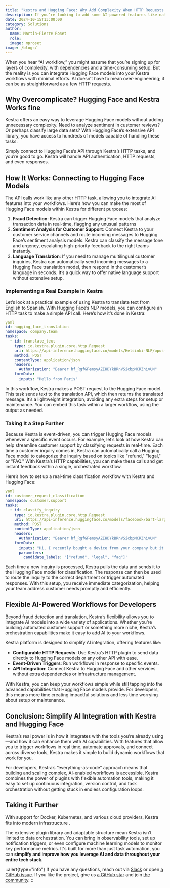 ```yaml
---
title: "kestra and Hugging Face: Why Add Complexity When HTTP Requests Can Do It All?"
description: If you’re looking to add some AI-powered features like natural language processing or real-time data insights, Kestra can help. The HTTP task functionality allows you to tap directly into Hugging Face’s powerful library of pre-trained models. No extra infrastructure is needed.
date: 2024-10-15T13:00:00
category: Solutions
author:
  name: Martin-Pierre Roset
  role: 
  image: mproset
image: /blogs/
---
```


When you hear “AI workflow,” you might assume that you’re signing up for layers of complexity, with dependencies and a time-consuming setup. But the reality is you can integrate Hugging Face models into your Kestra workflows with minimal efforts. AI doesn’t have to mean over-engineering; it can be as straightforward as a few HTTP requests. 

## Why Overcomplicate? Hugging Face and Kestra Works fine

Kestra offers an easy way to leverage Hugging Face models without adding unnecessary complexity. Need to analyze sentiment in customer reviews? Or perhaps classify large data sets? With Hugging Face’s extensive API library, you have access to hundreds of models capable of handling these tasks.

 Simply connect to Hugging Face’s API through Kestra’s HTTP tasks, and you’re good to go. Kestra will handle API authentication, HTTP requests, and even responses.

## How It Works: Connecting to Hugging Face Models

The API calls work like any other HTTP task, allowing you to integrate AI features into your workflows. Here’s how you can make the most of Hugging Face models within Kestra for different purposes:

1. **Fraud Detection**: Kestra can trigger Hugging Face models that analyze transaction data in real-time, flagging any unusual patterns
2. **Sentiment Analysis for Customer Support**: Connect Kestra to your customer service channels and route incoming messages to Hugging Face’s sentiment analysis models. Kestra can classify the message tone and urgency, escalating high-priority feedback to the right teams instantly.
3. **Language Translation**: If you need to manage multilingual customer inquiries, Kestra can automatically send incoming messages to a Hugging Face translation model, then respond in the customer’s language in seconds. It’s a quick way to offer native language support without extensive setup.

### Implementing a Real Example in Kestra

Let’s look at a practical example of using Kestra to translate text from English to Spanish. With Hugging Face’s NLP models, you can configure an HTTP task to make a simple API call. Here’s how it’s done in Kestra:

```yaml
yaml
id: hugging_face_translation
namespace: company.team
tasks:
  - id: translate_text
    type: io.kestra.plugin.core.http.Request
    uri: https://api-inference.huggingface.co/models/Helsinki-NLP/opus-mt-en-es
    method: POST
    contentType: application/json
    headers:
      Authorization: "Bearer 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"
    formData:
      inputs: "Hello from Paris"
```

In this workflow, Kestra makes a POST request to the Hugging Face model. This task sends text to the translation API, which then returns the translated message. It’s a lightweight integration, avoiding any extra steps for setup or maintenance. You can embed this task within a larger workflow, using the output as needed.

### Taking It a Step Further

Because Kestra is event-driven, you can trigger Hugging Face models whenever a specific event occurs. For example, let’s look at how Kestra can help streamline customer support by classifying requests in real-time. Each time a customer inquiry comes in, Kestra can automatically call a Hugging Face model to categorize the inquiry based on topics like "refund," "legal," or "FAQ." With Kestra’s HTTP capabilities, you can make these calls and get instant feedback within a single, orchestrated workflow.

Here’s how to set up a real-time classification workflow with Kestra and Hugging Face:

```yaml
yaml
id: customer_request_classification
namespace: customer.support
tasks:
  - id: classify_inquiry
    type: io.kestra.plugin.core.http.Request
    uri: https://api-inference.huggingface.co/models/facebook/bart-large-mnli
    method: POST
    contentType: application/json
    headers:
      Authorization: "Bearer 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"
    formData:
      inputs: "Hi, I recently bought a device from your company but it is not working as advertised and I would like to get reimbursed!"
      parameters:
        candidate_labels: '["refund", "legal", "faq"]'
```

Each time a new inquiry is processed, Kestra pulls the data and sends it to the Hugging Face model for classification. The response can then be used to route the inquiry to the correct department or trigger automated responses. With this setup, you receive immediate categorization, helping your team address customer needs promptly and efficiently.

## Flexible AI-Powered Workflows for Developers

Beyond fraud detection and translation, Kestra’s flexibility allows you to integrate AI models into a wide variety of applications. Whether you’re building automated customer support or something more niche, Kestra’s orchestration capabilities make it easy to add AI to your workflows.

 Kestra platform is designed to simplify AI integration, offering features like:

- **Configurable HTTP Requests**: Use Kestra’s HTTP plugin to send data directly to Hugging Face models or any other API with ease.
- **Event-Driven Triggers**: Run workflows in response to specific events.
- **API Integration**: Connect Kestra to Hugging Face and other services without extra dependencies or infrastructure management.

With Kestra, you can keep your workflows simple while still tapping into the advanced capabilities that Hugging Face models provide. For developers, this means more time creating impactful solutions and less time worrying about setup or maintenance.

## Conclusion: Simplify AI Integration with Kestra and Hugging Face

Kestra’s real power is in how it integrates with the tools you’re already using—and how it can enhance them with AI capabilities. With features that allow you to trigger workflows in real time, automate approvals, and connect across diverse tools, Kestra makes it simple to build dynamic workflows that work for you.

For developers, Kestra’s “everything-as-code” approach means that building and scaling complex, AI-enabled workflows is accessible. Kestra combines the power of plugins with flexible automation tools, making it easy to set up continuous integration, version control, and task orchestration without getting stuck in endless configuration loops.

## Taking it Further

 With support for Docker, Kubernetes, and various cloud providers, Kestra fits into modern infrastructure .

The extensive plugin library and adaptable structure mean Kestra isn’t limited to data orchestration. You can bring in observability tools, set up notification triggers, or even configure machine learning models to monitor key performance metrics. It's built for more than just task automation, you can **simplify and improve how you leverage AI and data throughout your entire tech stack.**

::alert{type="info"}
If you have any questions, reach out via [Slack](https://kestra.io/slack) or open [a GitHub issue](https://github.com/kestra-io/kestra).
If you like the project, give us [a GitHub star](https://github.com/kestra-io/kestra) and join [the community](https://kestra.io/slack).
::